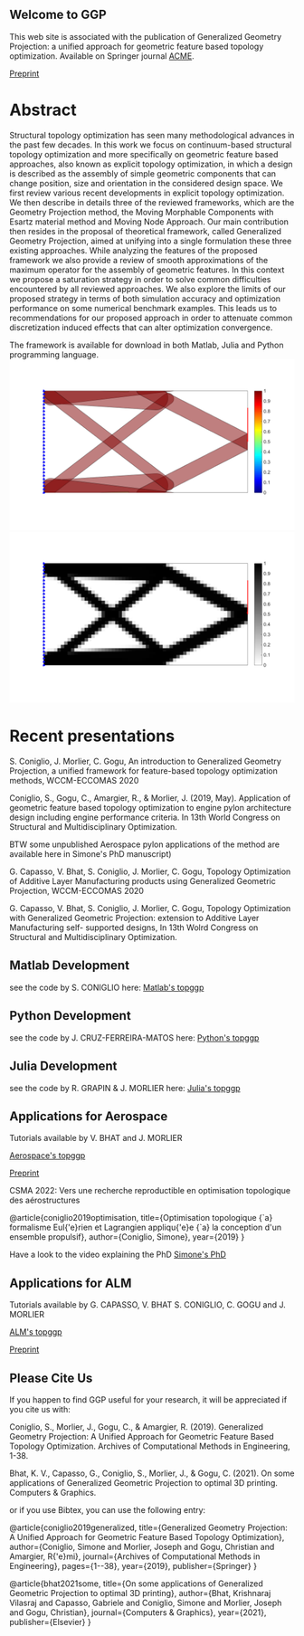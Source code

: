 ## Welcome to GGP

This web site is associated with the publication of Generalized Geometry Projection: a unified approach for geometric feature based topology optimization. Available on Springer journal [ACME](https://link.springer.com/article/10.1007/s11831-019-09362-8). 

[Preprint](https://hal.archives-ouvertes.fr/hal-02358693/document)

# Abstract
Structural topology optimization has seen many methodological advances in the past few decades. In this work we focus on continuum-based structural topology optimization and more specifically on geometric feature based approaches, also known as explicit topology optimization, in which a design is described as the assembly of simple geometric components that can change position, size and orientation in the considered design space. We first review various recent developments in explicit topology optimization. We then describe in details three of the reviewed frameworks, which are the Geometry Projection method, the Moving Morphable Components with Esartz material method and Moving Node Approach. Our main contribution then resides in the proposal of theoretical framework, called Generalized Geometry Projection, aimed at unifying into a single formulation these three existing approaches. While analyzing the features of the proposed framework we also provide a review of smooth approximations of the maximum operator for the assembly of geometric features. In this context we propose a saturation strategy in order to solve common difficulties encountered by all reviewed approaches. We also explore the limits of our proposed strategy in terms of both simulation accuracy and optimization performance on some numerical benchmark examples. This leads us to recommendations for our proposed approach in order to attenuate common discretization induced effects that can alter optimization convergence.

The framework is available for download in both Matlab, Julia and Python programming language.
![Example of component plot](26d.png)
![Example of density plot](26e.png)

# Recent presentations 

S. Coniglio, J. Morlier, C. Gogu, An introduction to Generalized Geometry Projection, a unified framework for feature-based topology optimization methods, WCCM-ECCOMAS 2020

Coniglio, S., Gogu, C., Amargier, R., & Morlier, J. (2019, May). Application of geometric feature based topology optimization to engine pylon architecture design including engine performance criteria. In 13th World Congress on Structural and Multidisciplinary Optimization.

BTW some unpublished Aerospace pylon applications of the method are available here in Simone's PhD manuscript)


G. Capasso, V. Bhat, S. Coniglio, J. Morlier, C. Gogu, Topology Optimization of Additive Layer Manufacturing products using Generalized Geometric Projection, WCCM-ECCOMAS 2020

G. Capasso, V. Bhat, S. Coniglio, J. Morlier, C. Gogu, Topology Optimization with Generalized Geometric Projection: extension to Additive Layer Manufacturing self- supported designs, In 13th Wolrd Congress on Structural and Multidisciplinary Optimization.


## Matlab Development 

see the code by S. CONIGLIO here:
[Matlab's topggp](https://github.com/topggp/GGP-Matlab)

## Python Development 

see the code by J. CRUZ-FERREIRA-MATOS here:
[Python's topggp](https://github.com/topggp/GGP-Python)

## Julia Development 

see the code by R. GRAPIN & J. MORLIER here:
[Julia's topggp](https://github.com/topggp/GGP-JULIA)


## Applications for Aerospace 

Tutorials available by V. BHAT and J. MORLIER

[Aerospace's topggp](https://github.com/topggp/GGP-Applications-for-Aerospace)

[Preprint](https://github.com/topggp/GGP-Applications-for-Aerospace)

CSMA 2022: Vers une recherche reproductible en optimisation topologique des aérostructures


@article{coniglio2019optimisation,
  title={Optimisation topologique {\`a} formalisme Eul{\'e}rien et Lagrangien appliqu{\'e}e {\`a} la conception d'un ensemble propulsif},
  author={Coniglio, Simone},
  year={2019}
}

Have a look to the video explaining the PhD [Simone's PhD](https://www.youtube.com/watch?v=pPm3LrmBew4) 


## Applications for ALM  

Tutorials  available by G. CAPASSO, V. BHAT S. CONIGLIO, C. GOGU and J. MORLIER

[ALM's topggp](https://github.com/topggp/GGP-for-Additive-Manufacturing)

[Preprint](https://hal.archives-ouvertes.fr/hal-03381445/document)



## Please Cite Us

If you happen to find GGP useful for your research, it will be appreciated if you cite us with:

Coniglio, S., Morlier, J., Gogu, C., & Amargier, R. (2019). Generalized Geometry Projection: A Unified Approach for Geometric Feature Based Topology Optimization. Archives of Computational Methods in Engineering, 1-38.

Bhat, K. V., Capasso, G., Coniglio, S., Morlier, J., & Gogu, C. (2021). On some applications of Generalized Geometric Projection to optimal 3D printing. Computers & Graphics.

or if you use Bibtex, you can use the following entry:

@article{coniglio2019generalized,
  title={Generalized Geometry Projection: A Unified Approach for Geometric Feature Based Topology Optimization},
  author={Coniglio, Simone and Morlier, Joseph and Gogu, Christian and Amargier, R{\'e}mi},
  journal={Archives of Computational Methods in Engineering},
  pages={1--38},
  year={2019},
  publisher={Springer}
}

@article{bhat2021some,
  title={On some applications of Generalized Geometric Projection to optimal 3D printing},
  author={Bhat, Krishnaraj Vilasraj and Capasso, Gabriele and Coniglio, Simone and Morlier, Joseph and Gogu, Christian},
  journal={Computers \& Graphics},
  year={2021},
  publisher={Elsevier}
}



